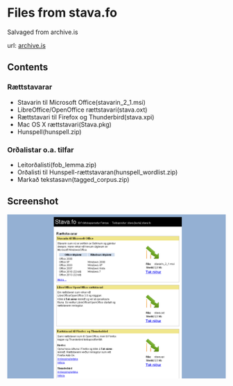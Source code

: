 # Files from stava.fo
Salvaged from archive.is

url: [archive.is](http://archive.is/N6TwD)

## Contents

### Rættstavarar

 - Stavarin til Microsoft Office(stavarin_2_1.msi)
 - LibreOffice/OpenOffice rættstavari(stava.oxt)
 - Rættstavari til Firefox og Thunderbird(stava.xpi)
 - Mac OS X rættstavari(Stava.pkg)
 - Hunspell(hunspell.zip)


### Orðalistar o.a. tilfar

 - Leitorðalisti(fob_lemma.zip)
 - Orðalisti til Hunspell-rættstavaran(hunspell_wordlist.zip)
 - Markað tekstasavn(tagged_corpus.zip)

## Screenshot
![stava.fo](./screenshot.png "stava.fo")
